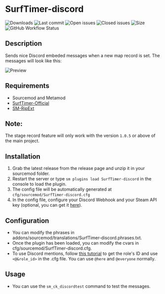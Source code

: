 # SurfTimer-discord

![Downloads](https://img.shields.io/github/downloads/Sarrus1/SurfTimer-discord/total?style=flat-square) ![Last commit](https://img.shields.io/github/last-commit/Sarrus1/SurfTimer-discord?style=flat-square) ![Open issues](https://img.shields.io/github/issues/Sarrus1/SurfTimer-discord?style=flat-square) ![Closed issues](https://img.shields.io/github/issues-closed/Sarrus1/SurfTimer-discord?style=flat-square) ![Size](https://img.shields.io/github/repo-size/Sarrus1/SurfTimer-discord?style=flat-square) ![GitHub Workflow Status](https://img.shields.io/github/workflow/status/Sarrus1/SurfTimer-discord/Compile%20with%20SourceMod?style=flat-square)

## Description

Sends nice Discord embeded messages when a new map record is set.
The messages will look like this:

![Preview](https://raw.githubusercontent.com/Sarrus1/SurfTimer-discord/master/img/desc.png)

## Requirements

- Sourcemod and Metamod
- [SurfTimer-Official](https://github.com/surftimer/Surftimer-Official)
- [SM-RipExt](https://github.com/ErikMinekus/sm-ripext/releases/latest)

## Note:
The stage record feature will only work with the version `1.0.5` or above of the main project.

## Installation

1. Grab the latest release from the release page and unzip it in your sourcemod folder.
2. Restart the server or type `sm plugins load SurfTimer-discord` in the console to load the plugin.
3. The config file will be automatically generated at `cfg/sourcemod/SurfTimer-discord.cfg`
4. In the config file, configure your Discord Webhook and your Steam API key (optional, you can get it [here](https://steamcommunity.com/dev/apikey)).

## Configuration

- You can modify the phrases in addons/sourcemod/translations/SurfTimer-discord.phrases.txt.
- Once the plugin has been loaded, you can modify the cvars in cfg/sourcemod/SurfTimer-discord.cfg.
- To use Discord mentions, follow [this tutorial](https://discordhelp.net/role-id) to get the role's ID and use `<@&role_id>` in the .cfg file. You can use `@here` and `@everyone` normally.

## Usage

 - You can use the `sm_ck_discordtest` command to test the messages.
